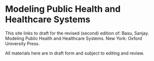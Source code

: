 # Modeling Public Health and Healthcare Systems

This site links to draft for the revised (second) edition of: Basu, Sanjay. Modeling Public Health and Healthcare Systems. New York: Oxford University Press.

All materials here are in draft form and subject to editing and review.
